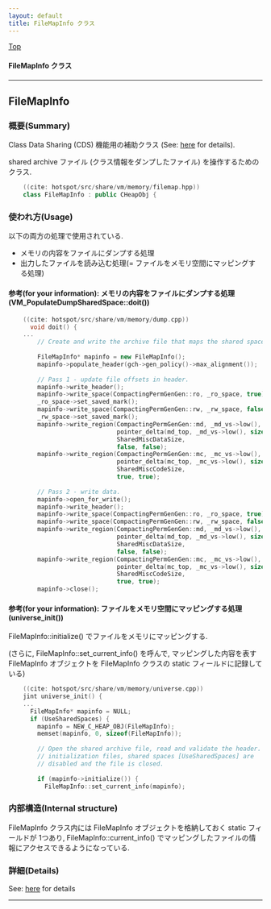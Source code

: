 ```yaml
---
layout: default
title: FileMapInfo クラス 
---
```

[Top](../index.html)

#### FileMapInfo クラス 



---
## <a name="no6pXrwfIa" id="no6pXrwfIa">FileMapInfo</a>

### 概要(Summary)
Class Data Sharing (CDS) 機能用の補助クラス (See: [here](no2114Sn1.html) for details).

shared archive ファイル (クラス情報をダンプしたファイル) を操作するためのクラス.


```cpp
    ((cite: hotspot/src/share/vm/memory/filemap.hpp))
    class FileMapInfo : public CHeapObj {
```

### 使われ方(Usage)
以下の両方の処理で使用されている.

* メモリの内容をファイルにダンプする処理
* 出力したファイルを読み込む処理(= ファイルをメモリ空間にマッピングする処理)

#### 参考(for your information): メモリの内容をファイルにダンプする処理 (VM_PopulateDumpSharedSpace::doit())

```cpp
    ((cite: hotspot/src/share/vm/memory/dump.cpp))
      void doit() {
    ...
        // Create and write the archive file that maps the shared spaces.
    
        FileMapInfo* mapinfo = new FileMapInfo();
        mapinfo->populate_header(gch->gen_policy()->max_alignment());
    
        // Pass 1 - update file offsets in header.
        mapinfo->write_header();
        mapinfo->write_space(CompactingPermGenGen::ro, _ro_space, true);
        _ro_space->set_saved_mark();
        mapinfo->write_space(CompactingPermGenGen::rw, _rw_space, false);
        _rw_space->set_saved_mark();
        mapinfo->write_region(CompactingPermGenGen::md, _md_vs->low(),
                              pointer_delta(md_top, _md_vs->low(), sizeof(char)),
                              SharedMiscDataSize,
                              false, false);
        mapinfo->write_region(CompactingPermGenGen::mc, _mc_vs->low(),
                              pointer_delta(mc_top, _mc_vs->low(), sizeof(char)),
                              SharedMiscCodeSize,
                              true, true);
    
        // Pass 2 - write data.
        mapinfo->open_for_write();
        mapinfo->write_header();
        mapinfo->write_space(CompactingPermGenGen::ro, _ro_space, true);
        mapinfo->write_space(CompactingPermGenGen::rw, _rw_space, false);
        mapinfo->write_region(CompactingPermGenGen::md, _md_vs->low(),
                              pointer_delta(md_top, _md_vs->low(), sizeof(char)),
                              SharedMiscDataSize,
                              false, false);
        mapinfo->write_region(CompactingPermGenGen::mc, _mc_vs->low(),
                              pointer_delta(mc_top, _mc_vs->low(), sizeof(char)),
                              SharedMiscCodeSize,
                              true, true);
        mapinfo->close();
```

#### 参考(for your information): ファイルをメモリ空間にマッピングする処理 (universe_init())
FileMapInfo::initialize() でファイルをメモリにマッピングする.

(さらに, FileMapInfo::set_current_info() を呼んで, 
 マッピングした内容を表す FileMapInfo オブジェクトを
 FileMapInfo クラスの static フィールドに記録している)

```cpp
    ((cite: hotspot/src/share/vm/memory/universe.cpp))
    jint universe_init() {
    ...
      FileMapInfo* mapinfo = NULL;
      if (UseSharedSpaces) {
        mapinfo = NEW_C_HEAP_OBJ(FileMapInfo);
        memset(mapinfo, 0, sizeof(FileMapInfo));
    
        // Open the shared archive file, read and validate the header. If
        // initialization files, shared spaces [UseSharedSpaces] are
        // disabled and the file is closed.
    
        if (mapinfo->initialize()) {
          FileMapInfo::set_current_info(mapinfo);
```

### 内部構造(Internal structure)
FileMapInfo クラス内には FileMapInfo オブジェクトを格納しておく static フィールドが 1つあり,
FileMapInfo::current_info() でマッピングしたファイルの情報にアクセスできるようになっている.




### 詳細(Details)
See: [here](../doxygen/classFileMapInfo.html) for details

---
